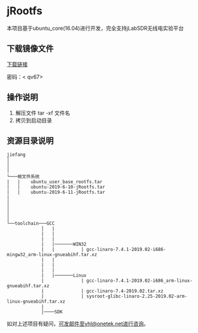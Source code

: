# jRootfs
本项目基于ubuntu_core(16.04)进行开发，完全支持jLabSDR无线电实验平台<br>

## 下载镜像文件
 [下载链接](https://pan.baidu.com/s/1xDd23e0vy_9NyTiGJP1yRQ)<br>

 密码：< qv67>
## 操作说明
1. 解压文件 tar -xf 文件名<br>
2. 拷贝到启动目录

## 资源目录说明  

```
jiefang
│   
│       
│
└───根文件系统
|   |    ubuntu_user_base_rootfs.tar
│   │    ubuntu-2019-6-10-jRootfs.tar
|   |    ubuntu-2019-6-11-jRootfs.tar
|      
│     
│   
│   
│       
└──toolchain───GCC
             │   |   
             |   |
             |   |
             |   |───────WIN32
             |   |          | gcc-linaro-7.4.1-2019.02-i686-mingw32_arm-linux-gnueabihf.tar.xz
             |   |
             |   |   
             |   |
             |   |───────Linux
             |              | gcc-linaro-7.4.1-2019.02-i686_arm-linux-gnueabihf.tar.xz
             |              | gcc-linaro-7.4-2019.02.tar.xz
             |              | sysroot-glibc-linaro-2.25-2019.02-arm-linux-gnueabihf.tar.xz 
             |
             │────SDK  
```
如对上述项目有疑问，可发邮件至yhl@onetek.net进行咨询。